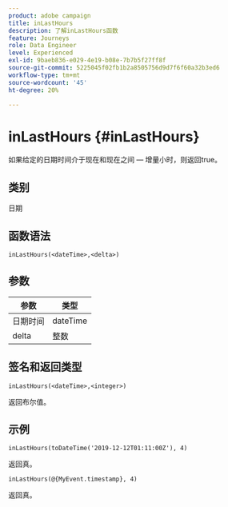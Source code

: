 ```yaml
---
product: adobe campaign
title: inLastHours
description: 了解inLastHours函数
feature: Journeys
role: Data Engineer
level: Experienced
exl-id: 9baeb836-e029-4e19-b08e-7b7b5f27ff8f
source-git-commit: 5225045f02fb1b2a8505756d9d7f6f60a32b3ed6
workflow-type: tm+mt
source-wordcount: '45'
ht-degree: 20%

---
```


# inLastHours {#inLastHours}

如果给定的日期时间介于现在和现在之间 — 增量小时，则返回true。

## 类别

日期

## 函数语法

`inLastHours(<dateTime>,<delta>)`

## 参数

| 参数 | 类型 |
|-----------|------------------|
| 日期时间 | dateTime |
| delta | 整数 |

## 签名和返回类型

`inLastHours(<dateTime>,<integer>)`

返回布尔值。

## 示例

`inLastHours(toDateTime('2019-12-12T01:11:00Z'), 4)`

返回真。

`inLastHours(@{MyEvent.timestamp}, 4)`

返回真。
